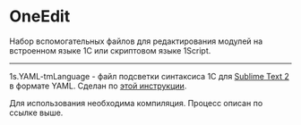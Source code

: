 # OneEdit
Набор вспомогательных файлов для редактирования модулей на встроенном языке 1С или скриптовом языке 1Script.

---
1s.YAML-tmLanguage - файл подсветки синтаксиса 1С для [Sublime Text 2](www.sublimetext.com) в формате YAML. Сделан по [этой инструкции](http://docs.sublimetext.info/en/latest/extensibility/syntaxdefs.html). 

Для использования необходима компиляция. Процесс описан по ссылке выше.